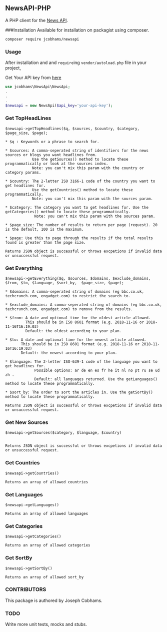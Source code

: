## NewsAPI-PHP
A PHP client for the [News API](https://newsapi.org/docs/get-started).

###Installation
Available for installation on packagist using composer.
```
composer require jcobhams/newsapi
```

### Usage
After installation and and `require`ing `vendor/autoload.php` file in your project,

Get Your API key from [here](https://newsapi.org/register)
```php
use jcobhams\NewsApi\NewsApi;
.
.
.
$newsapi = new NewsApi($api_key='your-api-key');
```

### Get TopHeadLines
```
$newsapi->getTopHeadlines($q, $sources, $country, $category, $page_size, $page);

* $q : Keywords or a phrase to search for.

* $sources: A comma-seperated string of identifiers for the news sources or blogs you want headlines from. 
            Use the getSources() method to locate these programmatically or look at the sources index. 
            Note: you can't mix this param with the country or category params.
            
* $country: The 2-letter ISO 3166-1 code of the country you want to get headlines for. 
            Use the getCountries() method to locate these programmatically. 
            Note: you can't mix this param with the sources param.
            
* $category: The category you want to get headlines for. Use the getCategories() method to locate these programmatically. 
             Note: you can't mix this param with the sources param.

* $page_size: The number of results to return per page (request). 20 is the default, 100 is the maximum.

* $page: Use this to page through the results if the total results found is greater than the page size.

Returns JSON object is successful or throws excpetions if invalid data or unsuccessful request.
```

### Get Everything
```
$newsapi->getEverything($q, $sources, $domains, $exclude_domains, $from, $to, $language, $sort_by,  $page_size, $page);

* $domains: A comma-seperated string of domains (eg bbc.co.uk, techcrunch.com, engadget.com) to restrict the search to.

* $exclude_domains: A comma-seperated string of domains (eg bbc.co.uk, techcrunch.com, engadget.com) to remove from the results.

* $from: A date and optional time for the oldest article allowed. 
         This should be in ISO 8601 format (e.g. 2018-11-16 or 2018-11-16T16:19:03) 
         Default: the oldest according to your plan.

* $to: A date and optional time for the newest article allowed. 
       This should be in ISO 8601 format (e.g. 2018-11-16 or 2018-11-16T16:19:03) 
       Default: the newest according to your plan.

* $language: The 2-letter ISO-639-1 code of the language you want to get headlines for. 
             Possible options: ar de en es fr he it nl no pt ru se ud zh . 
             Default: all languages returned. Use the getLanguages() method to locate these programmatically.

* $sort_by: The order to sort the articles in. Use the getSortBy() method to locate these programmatically.

Returns JSON object is successful or throws excpetions if invalid data or unsuccessful request.
```

### Get New Sources
```
$newsapi->getSources($category, $language, $country)


Returns JSON object is successful or throws excpetions if invalid data or unsuccessful request.
```

### Get Countries
```
$newsapi->getCountries()

Returns an array of allowed countries
```

### Get Languages
```
$newsapi->getLanguages()

Returns an array of allowed languages
```

### Get Categories
```
$newsapi->getCategories()

Returns an array of allowed categories
```

### Get SortBy
```
$newsapi->getSortBy()

Returns an array of allowed sort_by
```

### CONTRIBUTORS

This package is authored by Joseph Cobhams.

### TODO
Write more unit tests, mocks and stubs.

